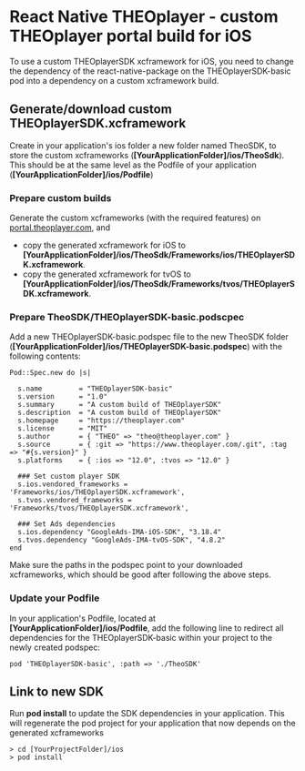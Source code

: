 # React Native THEOplayer - custom THEOplayer portal build for iOS

To use a custom THEOplayerSDK xcframework for iOS, you need to change the dependency of the react-native-package on the THEOplayerSDK-basic pod into a dependency on a custom xcframework build.

## Generate/download custom THEOplayerSDK.xcframework
Create in your application's ios folder a new folder named TheoSDK, to store the custom xcframeworks (**[YourApplicationFolder]/ios/TheoSdk**). This should be at the same level as the Podfile of your application (**[YourApplicationFolder]/ios/Podfile**)

### Prepare custom builds
Generate the custom xcframeworks (with the required features) on [portal.theoplayer.com](http://portal.theoplayer.com), and
- copy the generated xcframework for iOS to **[YourApplicationFolder]/ios/TheoSdk/Frameworks/ios/THEOplayerSDK.xcframework**. 
- copy the generated xcframework for tvOS to **[YourApplicationFolder]/ios/TheoSdk/Frameworks/tvos/THEOplayerSDK.xcframework**. 

### Prepare TheoSDK/THEOplayerSDK-basic.podscpec
Add a new THEOplayerSDK-basic.podspec file to the new TheoSDK folder (**[YourApplicationFolder]/ios/THEOplayerSDK-basic.podspec**) with the following contents:
```
Pod::Spec.new do |s|

  s.name         = "THEOplayerSDK-basic"
  s.version      = "1.0"
  s.summary      = "A custom build of THEOplayerSDK"
  s.description  = "A custom build of THEOplayerSDK"
  s.homepage     = "https://theoplayer.com"
  s.license      = "MIT"
  s.author       = { "THEO" => "theo@theoplayer.com" }
  s.source       = { :git => "https://www.theoplayer.com/.git", :tag => "#{s.version}" }
  s.platforms    = { :ios => "12.0", :tvos => "12.0" }

  ### Set custom player SDK
  s.ios.vendored_frameworks = 'Frameworks/ios/THEOplayerSDK.xcframework',
  s.tvos.vendored_frameworks = 'Frameworks/tvos/THEOplayerSDK.xcframework',

  ### Set Ads dependencies
  s.ios.dependency "GoogleAds-IMA-iOS-SDK", "3.18.4"
  s.tvos.dependency "GoogleAds-IMA-tvOS-SDK", "4.8.2"
end
```
Make sure the paths in the podspec point to your downloaded xcframeworks, which should be good after following the above steps.

### Update your Podfile
In your application's Podfile, located at **[YourApplicationFolder]/ios/Podfile**, add the following line to redirect all dependencies for the THEOplayerSDK-basic within your project to the newly created podspec:
```
pod 'THEOplayerSDK-basic', :path => './TheoSDK'
```

## Link to new SDK
Run **pod install** to update the SDK dependencies in your application. This will regenerate the pod project for your application that now depends on the generated xcframeworks
```
> cd [YourProjectFolder]/ios
> pod install
```
